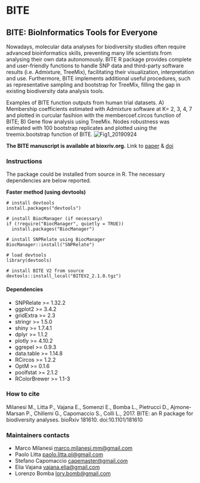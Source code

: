 # BITE
## BITE: BioInformatics Tools for Everyone


Nowadays, molecular data analyses for biodiversity studies often require advanced bioinformatics skills, preventing many life scientists from analysing their own data autonomously. BITE R package provides complete and user-friendly functions to handle SNP data and third-party software results (i.e. Admixture, TreeMix), facilitating their visualization, interpretation and use. Furthermore, BITE implements additional useful procedures, such as representative sampling and bootstrap for TreeMix, filling the gap in existing biodiversity data analysis tools. 

Examples of BITE function outputs from human trial datasets. 
A) Membership coefficients estimated with Admixture software at K= 2, 3, 4, 7 and plotted in curcular fasihion with the membercoef.circos function of BITE;
B) Gene flow analysis using TreeMix. Nodes robustness was estimated with 100 bootstrap replicates and plotted using the treemix.bootstrap function of BITE.
![Fig1_20190924](https://user-images.githubusercontent.com/13908985/65525052-463f7c00-dec5-11e9-88f7-309640394a1d.jpg)


**The BITE manuscript is available at bioxriv.org.** Link to [paper](http://www.biorxiv.org/content/early/2017/08/29/181610) & [doi](https://doi.org/10.1101/181610 )



### Instructions
The package could be installed from source in R. 
The necessary dependencies are below reported. 

**Faster method (using devtools)**
```{r, results='hide'}
# install devtools
install.packages("devtools")

# install BiocManager (if necessary)
if (!require("BiocManager", quietly = TRUE))
  install.packages("BiocManager")

# install SNPRelate using BiocManager
BiocManager::install("SNPRelate")

# load devtools
library(devtools)

# install BITE V2 from source
devtools::install_local("BITEV2_2.1.0.tgz")
```

#### Dependencies
* SNPRelate >= 1.32.2 
* ggplot2 >= 3.4.2
* gridExtra >= 2.3
* stringr >= 1.5.0
* shiny >= 1.7.4.1
* dplyr >= 1.1.2
* plotly >= 4.10.2
* ggrepel >= 0.9.3
* data.table >= 1.14.8
* RCircos >= 1.2.2
* OptM >= 0.1.6
* poolfstat >= 2.1.2
* RColorBrewer >= 1.1-3

### How to cite
Milanesi M., Litta P., Vajana E., Somenzi E., Bomba L., Pietrucci D., Ajmone-Marsan P., Chillemi G., Capomaccio S., Colli L., 2017. BITE: an R package for biodiversity analyses. bioRxiv 181610. doi:10.1101/181610

### Maintainers contacts
* Marco Milanesi <marco.milanesi.mm@gmail.com>
* Paolo Litta <paolo.litta.pl@gmail.com>
* Stefano Capomaccio <capemaster@gmail.com>
* Elia Vajana <vajana.elia@gmail.com>
* Lorenzo Bomba <lory.bomb@gmail.com>

